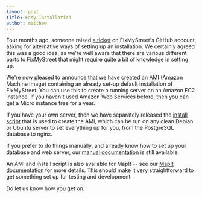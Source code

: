 ```yaml
---
layout: post
title: Easy Installation
author: matthew
---
```


Four months ago, someone raised [a
ticket](https://github.com/mysociety/fixmystreet/issues/302) on FixMyStreet's
GitHub account, asking for alternative ways of setting up an installation.
We certainly agreed this was a good idea, as we're well aware that there
are various different parts to FixMyStreet that might require quite a bit of
knowledge in setting up.

We're now pleased to announce that we have created an [AMI](/install/ami/)
(Amazon Machine Image) containing an already set-up default installation of
FixMyStreet. You can use this to create a running server on an Amazon EC2
instance. If you haven't used Amazon Web Services before, then you can get a
Micro instance free for a year.

If you have your own server, then we have separately released the [install
script](/install/install-script/) that is used to create the AMI, which can be
run on any clean Debian or Ubuntu server to set everything up for you, from
the PostgreSQL database to nginx.

If you prefer to do things manually, and already know how to set up your
database and web server, our [manual documentation](/install/) is still
available.

An AMI and install script is also available for MapIt -- see our
[MapIt documentation](http://code.mapit.mysociety.org/) for more details.
This should make it very straightforward to get something set up for testing
and development.

Do let us know how you get on.
